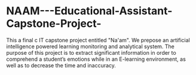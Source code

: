 # NAAM---Educational-Assistant-Capstone-Project-


This a final c IT capstone project entitled "Na'am". We prepose an artificial intelligence powered learning monitoring and analytical system. The purpose of this project is to extract significant information in order to comprehend a student’s emotions while in an E-learning environment, as well as to decrease the time and inaccuracy.
